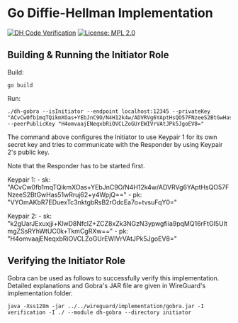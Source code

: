 # Go Diffie-Hellman Implementation
[![DH Code Verification](https://github.com/soundverification/wireguard/actions/workflows/dh-code.yml/badge.svg?branch=main)](https://github.com/soundverification/wireguard/actions/workflows/dh-code.yml?query=branch%3Amain)
[![License: MPL 2.0](https://img.shields.io/badge/License-MPL%202.0-brightgreen.svg)](../../LICENSE)

## Building & Running the Initiator Role
Build:
```
go build
```

Run:
```
./dh-gobra --isInitiator --endpoint localhost:12345 --privateKey "ACvCw0fb1mqTQikmXOas+YEbJnC9O/N4H12k4w/ADVRVg6YAptHsQO57FNzeeS2BtGwHas51wRruj62+y4WpjQ==" --peerPublicKey "H4omvaajENeqxbRiOVCLZoGUrEWIVrVAtJPk5JgoEV8="
```

The command above configures the Initiator to use Keypair 1 for its own secret key and tries to communicate with the Responder by using Keypair 2's public key.

Note that the Responder has to be started first.


Keypair 1:
    - sk: "ACvCw0fb1mqTQikmXOas+YEbJnC9O/N4H12k4w/ADVRVg6YAptHsQO57FNzeeS2BtGwHas51wRruj62+y4WpjQ=="
    - pk: "VYOmAKbR7EDuexTc3nktgbRsB2rOdcEa7o+tvsuFqY0="

Keypair 2:
    - sk: "k2gUarJExuxjji+KlwD8NfclZ+ZCZ8xZk3NGzN3ypwgfiia9pqMQ16rFtGI5UItmgZSsRYhWtUC0k+TkmCgRXw=="
    - pk: "H4omvaajENeqxbRiOVCLZoGUrEWIVrVAtJPk5JgoEV8="

## Verifying the Initiator Role
Gobra can be used as follows to successfully verify this implementation.
Detailed explanations and Gobra's JAR file are given in WireGuard's implementation folder.
```
java -Xss128m -jar ../../wireguard/implementation/gobra.jar -I verification -I ./ --module dh-gobra --directory initiator
```
